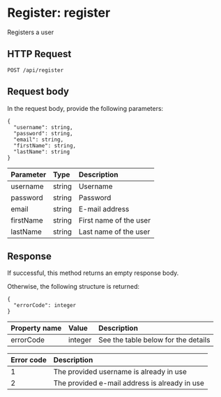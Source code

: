 # Register: register

Registers a user

## HTTP Request

```text
POST /api/register
```

## Request body

In the request body, provide the following parameters:

```text
{
  "username": string,
  "password": string,
  "email": string,
  "firstName": string,
  "lastName": string
}
```

| Parameter | Type   | Description            |
|:----------|:-------|:-----------------------|
| username  | string | Username               |
| password  | string | Password               |
| email     | string | E-mail address         |
| firstName | string | First name of the user |
| lastName  | string | Last name of the user  |

## Response

If successful, this method returns an empty response body.

Otherwise, the following structure is returned:

```text
{
  "errorCode": integer
}
```

| Property name | Value   | Description                         |
|:--------------|:--------|:------------------------------------|
| errorCode     | integer | See the table below for the details |

| Error code | Description                                   |
|:-----------|:----------------------------------------------|
| 1          | The provided username is already in use       |
| 2          | The provided e-mail address is already in use |

